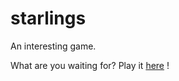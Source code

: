 starlings
=========

An interesting game.

What are you waiting for?
Play it [here](http://luismark.github.io/starlings/starlings.html) !
